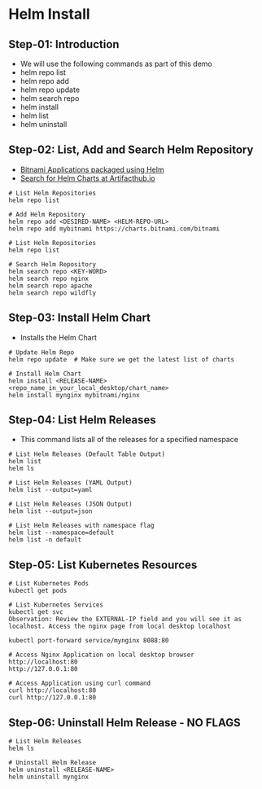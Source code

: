 # Helm Install 

## Step-01: Introduction
- We will use the following commands as part of this demo
- helm repo list
- helm repo add
- helm repo update
- helm search repo
- helm install
- helm list
- helm uninstall 

## Step-02: List, Add and Search Helm Repository
- [Bitnami Applications packaged using Helm](https://bitnami.com/stacks/helm)
- [Search for Helm Charts at Artifacthub.io](https://artifacthub.io/)
```t
# List Helm Repositories
helm repo list

# Add Helm Repository
helm repo add <DESIRED-NAME> <HELM-REPO-URL>
helm repo add mybitnami https://charts.bitnami.com/bitnami

# List Helm Repositories
helm repo list

# Search Helm Repository
helm search repo <KEY-WORD>
helm search repo nginx
helm search repo apache
helm search repo wildfly
```

## Step-03: Install Helm Chart
- Installs the Helm Chart
```t
# Update Helm Repo
helm repo update  # Make sure we get the latest list of charts

# Install Helm Chart
helm install <RELEASE-NAME> <repo_name_in_your_local_desktop/chart_name>
helm install mynginx mybitnami/nginx
```

## Step-04: List Helm Releases
- This command lists all of the releases for a specified namespace
```t
# List Helm Releases (Default Table Output)
helm list 
helm ls

# List Helm Releases (YAML Output)
helm list --output=yaml

# List Helm Releases (JSON Output)
helm list --output=json

# List Helm Releases with namespace flag
helm list --namespace=default
helm list -n default
```

## Step-05: List Kubernetes Resources
```t
# List Kubernetes Pods
kubectl get pods

# List Kubernetes Services
kubectl get svc
Observation: Review the EXTERNAL-IP field and you will see it as localhost. Access the nginx page from local desktop localhost

kubectl port-forward service/mynginx 8088:80

# Access Nginx Application on local desktop browser
http://localhost:80
http://127.0.0.1:80

# Access Application using curl command
curl http://localhost:80
curl http://127.0.0.1:80
```
## Step-06: Uninstall Helm Release - NO FLAGS
```t
# List Helm Releases
helm ls

# Uninstall Helm Release
helm uninstall <RELEASE-NAME>
helm uninstall mynginx 
```
